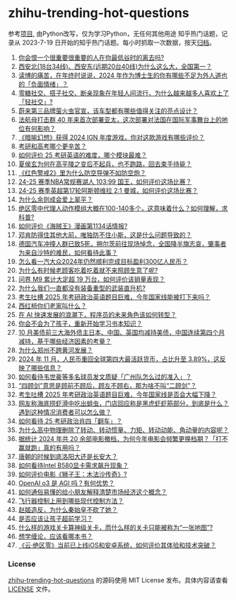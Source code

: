 # zhihu-trending-hot-questions
参考[项目](https://github.com/justjavac/zhihu-trending-hot-questions), 由Python改写，仅为学习Python，无任何其他用途
知乎热门话题，记录从 2023-7-19
日开始的知乎热门话题。每小时抓取一次数据，按天[归档](./data)。
<!-- BEGIN -->
<!-- 最后更新时间 2024-12-22 02:56:58.921693 -->
1. [你会恨一个很重要很重要的人在你最低谷时的离去吗?](https://www.zhihu.com/question/6792457313)
1. [西安北(18台34线)、西安东(远期20台40线)为什么这么大，全国第一？](https://www.zhihu.com/question/658635314)
1. [读博的痛苦，在年终时说说，2024 年作为博士生的你有哪些不足为外人道也的「负面情绪」？](https://www.zhihu.com/question/6638522989)
1. [零糖社交、搭子社交、断亲现象在年轻人间流行，为什么越来越多人喜欢上了「轻社交」?](https://www.zhihu.com/question/6989193579)
1. [蔚来第三品牌萤火虫官宣，该车型都有哪些值得关注的亮点设计？](https://www.zhihu.com/question/7275229881)
1. [法航母打击群 40 年来首次部署亚太，这次部署对法国在国际军事舞台上的地位有何影响？](https://www.zhihu.com/question/7298000467)
1. [《暗喻幻想》获得 2024 IGN 年度游戏，你对这款游戏有哪些评价？](https://www.zhihu.com/question/7412405438)
1. [考研和高考哪个更辛苦？](https://www.zhihu.com/question/7355030805)
1. [如何评价 25 考研英语的难度，哪个模块最难？](https://www.zhihu.com/question/7292205563)
1. [夏侯玄为何在高平陵之变后不起兵，也不跑路，回去束手待毙？](https://www.zhihu.com/question/7270912487)
1. [《红色警戒2》里为什么防空导弹不如防空炮？](https://www.zhihu.com/question/7301090743)
1. [24-25 赛季NBA常规赛湖人 103:99 国王，如何评价这场比赛？](https://www.zhihu.com/question/7518306383)
1. [24-25 赛季英超第17轮阿斯顿维拉 2:1 曼城，如何评价这场比赛？](https://www.zhihu.com/question/7480496605)
1. [为什么余则成会爱上翠平？](https://www.zhihu.com/question/35660830)
1. [绝区零中代理人动作模组大概在100-140多个，这意味着什么？如何理解，求科普?](https://www.zhihu.com/question/7089189160)
1. [如何评价《海贼王》漫画第1134话情报?](https://www.zhihu.com/question/7139689843)
1. [邓肯防得住其他大前，唯独防不住小斯，这是什么问题导致的？](https://www.zhihu.com/question/346968043)
1. [德国汽车冲撞人群已致5死，朔尔茨前往现场悼念，全国降半旗志哀，肇事者为来自沙特的难民，如何看待此事？](https://www.zhihu.com/question/7443194632)
1. [怎么看一汽大众2024年仍然顺利完成目标盈利300亿人民币？](https://www.zhihu.com/question/6012871022)
1. [为什么有时候老顾客吃着吃着就不来照顾生意了呢?](https://www.zhihu.com/question/655569656)
1. [问界 M9 累计大定超 19 万台，如何评价该销量表现？](https://www.zhihu.com/question/7299744989)
1. [为什么我们一直都没有装备重型的武装直升机?](https://www.zhihu.com/question/6951946075)
1. [考生吐槽 2025 年考研政治英语题目巨难，今年国家线能被打下来吗？](https://www.zhihu.com/question/7469571279)
1. [西红柿你们老家叫什么？](https://www.zhihu.com/question/6576549413)
1. [在 AI 快速发展的浪潮下，程序员的未来角色该如何转型？](https://www.zhihu.com/question/7259801535)
1. [你会不会为了孩子，重新开始学习书本知识？](https://www.zhihu.com/question/7403449973)
1. [10 月美债前三大海外债主日本、中国、英国均减持美债，中国连续第四个月减持，基于哪些经济因素的考量？](https://www.zhihu.com/question/7350148106)
1. [为什么郑州不跨黄河发展？](https://www.zhihu.com/question/49890632)
1. [2024 年 11 月，人民币重回全球第四大最活跃货币，占比升至 3.89%，这反映了哪些信息？](https://www.zhihu.com/question/7298082565)
1. [如何看待韦世豪等多名球员发文质疑「广州队怎么过的准入」？](https://www.zhihu.com/question/7394743023)
1. [“四顾剑”意思是顾前不顾后，顾左不顾右，那为啥不叫“二顾剑”？](https://www.zhihu.com/question/3132981321)
1. [考生吐槽 2025 年考研政治英语题目巨难，今年国家线是否会大幅下降？](https://www.zhihu.com/question/7469571279)
1. [网友称海底捞虾滑中吃出蛆虫，门店回应称是黑虎虾虾筋部分，到底是什么？遇到这种情况消费者可以怎么做？](https://www.zhihu.com/question/7440239116)
1. [如何看待 25 考研政治肖四「翻车」？](https://www.zhihu.com/question/7292229806)
1. [为什么高中物理删除了转动、转动惯量、力矩、转动动能、角动量的内容呢？](https://www.zhihu.com/question/607846306)
1. [据统计 2024 年共 20 余部电影撤档，为何今年电影会频繁更换档期？「打不赢就跑」真的有用吗？](https://www.zhihu.com/question/7283111174)
1. [唐朝的时候到底洛阳大还是长安大？](https://www.zhihu.com/question/30655465)
1. [如何看待Intel B580显卡需求飙升现象？](https://www.zhihu.com/question/7291601713)
1. [如何评价电影《狮子王：木法沙传奇》?](https://www.zhihu.com/question/659869425)
1. [OpenAI o3 是 AGI 吗？有何优势？](https://www.zhihu.com/question/7452514844)
1. [如何通俗易懂的给小朋友解释清楚市场经济这个概念？](https://www.zhihu.com/question/7039149961)
1. [飞行器控制上用到哪些现代控制方法？](https://www.zhihu.com/question/27362786)
1. [赵姬造反，为什么秦始皇不砍了她？](https://www.zhihu.com/question/640452537)
1. [是否应该让孩子超前学习？](https://www.zhihu.com/question/410326125)
1. [什么样的游戏关卡算神级关卡，而什么样的关卡只能被称为“一张地图”?](https://www.zhihu.com/question/4853321970)
1. [想学缠论，应该看哪本书？](https://www.zhihu.com/question/386727740)
1. [《云·绝区零》当前已上线iOS和安卓系统，如何评价其体验和技术突破？](https://www.zhihu.com/question/7361741895)
<!-- END -->
### License
[zhihu-trending-hot-questions](https://github.com/yaogengzhu/zhihu-trending-hot-questions)
的源码使用 MIT License 发布。具体内容请查看 [LICENSE](./LICENSE) 文件。
